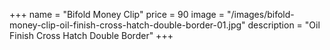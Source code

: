+++
name = "Bifold Money Clip"
price = 90
image = "/images/bifold-money-clip-oil-finish-cross-hatch-double-border-01.jpg"
description = "Oil Finish Cross Hatch Double Border"
+++
